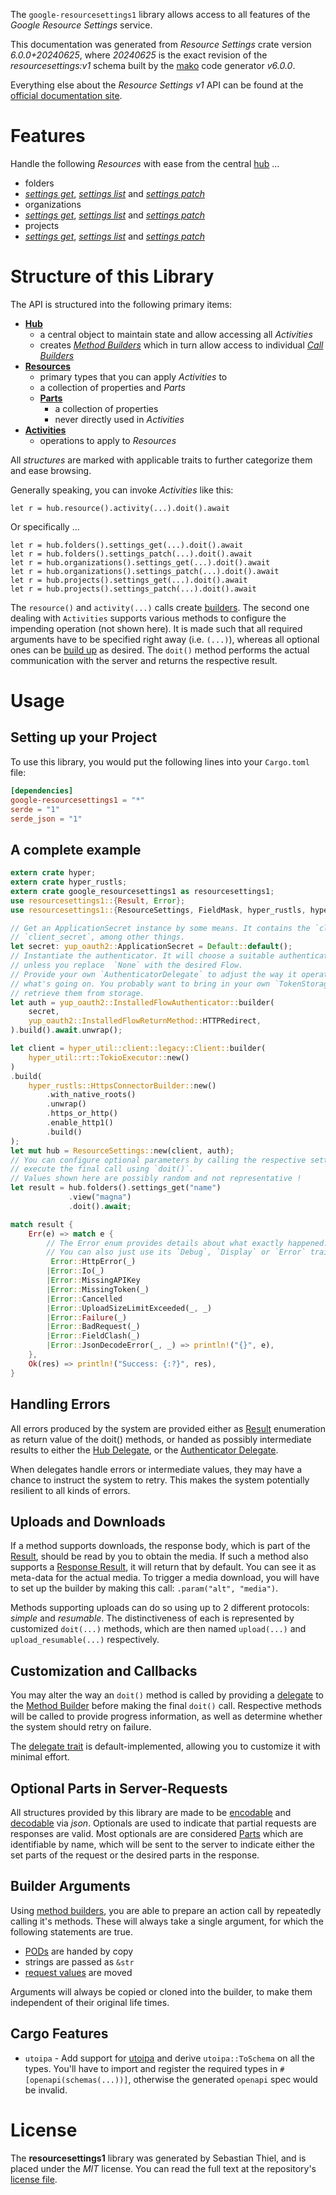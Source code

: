 <!---
DO NOT EDIT !
This file was generated automatically from 'src/generator/templates/api/README.md.mako'
DO NOT EDIT !
-->
The `google-resourcesettings1` library allows access to all features of the *Google Resource Settings* service.

This documentation was generated from *Resource Settings* crate version *6.0.0+20240625*, where *20240625* is the exact revision of the *resourcesettings:v1* schema built by the [mako](http://www.makotemplates.org/) code generator *v6.0.0*.

Everything else about the *Resource Settings* *v1* API can be found at the
[official documentation site](https://cloud.google.com/resource-manager/docs/resource-settings/overview).
# Features

Handle the following *Resources* with ease from the central [hub](https://docs.rs/google-resourcesettings1/6.0.0+20240625/google_resourcesettings1/ResourceSettings) ...

* folders
 * [*settings get*](https://docs.rs/google-resourcesettings1/6.0.0+20240625/google_resourcesettings1/api::FolderSettingGetCall), [*settings list*](https://docs.rs/google-resourcesettings1/6.0.0+20240625/google_resourcesettings1/api::FolderSettingListCall) and [*settings patch*](https://docs.rs/google-resourcesettings1/6.0.0+20240625/google_resourcesettings1/api::FolderSettingPatchCall)
* organizations
 * [*settings get*](https://docs.rs/google-resourcesettings1/6.0.0+20240625/google_resourcesettings1/api::OrganizationSettingGetCall), [*settings list*](https://docs.rs/google-resourcesettings1/6.0.0+20240625/google_resourcesettings1/api::OrganizationSettingListCall) and [*settings patch*](https://docs.rs/google-resourcesettings1/6.0.0+20240625/google_resourcesettings1/api::OrganizationSettingPatchCall)
* projects
 * [*settings get*](https://docs.rs/google-resourcesettings1/6.0.0+20240625/google_resourcesettings1/api::ProjectSettingGetCall), [*settings list*](https://docs.rs/google-resourcesettings1/6.0.0+20240625/google_resourcesettings1/api::ProjectSettingListCall) and [*settings patch*](https://docs.rs/google-resourcesettings1/6.0.0+20240625/google_resourcesettings1/api::ProjectSettingPatchCall)




# Structure of this Library

The API is structured into the following primary items:

* **[Hub](https://docs.rs/google-resourcesettings1/6.0.0+20240625/google_resourcesettings1/ResourceSettings)**
    * a central object to maintain state and allow accessing all *Activities*
    * creates [*Method Builders*](https://docs.rs/google-resourcesettings1/6.0.0+20240625/google_resourcesettings1/common::MethodsBuilder) which in turn
      allow access to individual [*Call Builders*](https://docs.rs/google-resourcesettings1/6.0.0+20240625/google_resourcesettings1/common::CallBuilder)
* **[Resources](https://docs.rs/google-resourcesettings1/6.0.0+20240625/google_resourcesettings1/common::Resource)**
    * primary types that you can apply *Activities* to
    * a collection of properties and *Parts*
    * **[Parts](https://docs.rs/google-resourcesettings1/6.0.0+20240625/google_resourcesettings1/common::Part)**
        * a collection of properties
        * never directly used in *Activities*
* **[Activities](https://docs.rs/google-resourcesettings1/6.0.0+20240625/google_resourcesettings1/common::CallBuilder)**
    * operations to apply to *Resources*

All *structures* are marked with applicable traits to further categorize them and ease browsing.

Generally speaking, you can invoke *Activities* like this:

```Rust,ignore
let r = hub.resource().activity(...).doit().await
```

Or specifically ...

```ignore
let r = hub.folders().settings_get(...).doit().await
let r = hub.folders().settings_patch(...).doit().await
let r = hub.organizations().settings_get(...).doit().await
let r = hub.organizations().settings_patch(...).doit().await
let r = hub.projects().settings_get(...).doit().await
let r = hub.projects().settings_patch(...).doit().await
```

The `resource()` and `activity(...)` calls create [builders][builder-pattern]. The second one dealing with `Activities`
supports various methods to configure the impending operation (not shown here). It is made such that all required arguments have to be
specified right away (i.e. `(...)`), whereas all optional ones can be [build up][builder-pattern] as desired.
The `doit()` method performs the actual communication with the server and returns the respective result.

# Usage

## Setting up your Project

To use this library, you would put the following lines into your `Cargo.toml` file:

```toml
[dependencies]
google-resourcesettings1 = "*"
serde = "1"
serde_json = "1"
```

## A complete example

```Rust
extern crate hyper;
extern crate hyper_rustls;
extern crate google_resourcesettings1 as resourcesettings1;
use resourcesettings1::{Result, Error};
use resourcesettings1::{ResourceSettings, FieldMask, hyper_rustls, hyper_util, yup_oauth2};

// Get an ApplicationSecret instance by some means. It contains the `client_id` and
// `client_secret`, among other things.
let secret: yup_oauth2::ApplicationSecret = Default::default();
// Instantiate the authenticator. It will choose a suitable authentication flow for you,
// unless you replace  `None` with the desired Flow.
// Provide your own `AuthenticatorDelegate` to adjust the way it operates and get feedback about
// what's going on. You probably want to bring in your own `TokenStorage` to persist tokens and
// retrieve them from storage.
let auth = yup_oauth2::InstalledFlowAuthenticator::builder(
    secret,
    yup_oauth2::InstalledFlowReturnMethod::HTTPRedirect,
).build().await.unwrap();

let client = hyper_util::client::legacy::Client::builder(
    hyper_util::rt::TokioExecutor::new()
)
.build(
    hyper_rustls::HttpsConnectorBuilder::new()
        .with_native_roots()
        .unwrap()
        .https_or_http()
        .enable_http1()
        .build()
);
let mut hub = ResourceSettings::new(client, auth);
// You can configure optional parameters by calling the respective setters at will, and
// execute the final call using `doit()`.
// Values shown here are possibly random and not representative !
let result = hub.folders().settings_get("name")
             .view("magna")
             .doit().await;

match result {
    Err(e) => match e {
        // The Error enum provides details about what exactly happened.
        // You can also just use its `Debug`, `Display` or `Error` traits
         Error::HttpError(_)
        |Error::Io(_)
        |Error::MissingAPIKey
        |Error::MissingToken(_)
        |Error::Cancelled
        |Error::UploadSizeLimitExceeded(_, _)
        |Error::Failure(_)
        |Error::BadRequest(_)
        |Error::FieldClash(_)
        |Error::JsonDecodeError(_, _) => println!("{}", e),
    },
    Ok(res) => println!("Success: {:?}", res),
}

```
## Handling Errors

All errors produced by the system are provided either as [Result](https://docs.rs/google-resourcesettings1/6.0.0+20240625/google_resourcesettings1/common::Result) enumeration as return value of
the doit() methods, or handed as possibly intermediate results to either the
[Hub Delegate](https://docs.rs/google-resourcesettings1/6.0.0+20240625/google_resourcesettings1/common::Delegate), or the [Authenticator Delegate](https://docs.rs/yup-oauth2/*/yup_oauth2/trait.AuthenticatorDelegate.html).

When delegates handle errors or intermediate values, they may have a chance to instruct the system to retry. This
makes the system potentially resilient to all kinds of errors.

## Uploads and Downloads
If a method supports downloads, the response body, which is part of the [Result](https://docs.rs/google-resourcesettings1/6.0.0+20240625/google_resourcesettings1/common::Result), should be
read by you to obtain the media.
If such a method also supports a [Response Result](https://docs.rs/google-resourcesettings1/6.0.0+20240625/google_resourcesettings1/common::ResponseResult), it will return that by default.
You can see it as meta-data for the actual media. To trigger a media download, you will have to set up the builder by making
this call: `.param("alt", "media")`.

Methods supporting uploads can do so using up to 2 different protocols:
*simple* and *resumable*. The distinctiveness of each is represented by customized
`doit(...)` methods, which are then named `upload(...)` and `upload_resumable(...)` respectively.

## Customization and Callbacks

You may alter the way an `doit()` method is called by providing a [delegate](https://docs.rs/google-resourcesettings1/6.0.0+20240625/google_resourcesettings1/common::Delegate) to the
[Method Builder](https://docs.rs/google-resourcesettings1/6.0.0+20240625/google_resourcesettings1/common::CallBuilder) before making the final `doit()` call.
Respective methods will be called to provide progress information, as well as determine whether the system should
retry on failure.

The [delegate trait](https://docs.rs/google-resourcesettings1/6.0.0+20240625/google_resourcesettings1/common::Delegate) is default-implemented, allowing you to customize it with minimal effort.

## Optional Parts in Server-Requests

All structures provided by this library are made to be [encodable](https://docs.rs/google-resourcesettings1/6.0.0+20240625/google_resourcesettings1/common::RequestValue) and
[decodable](https://docs.rs/google-resourcesettings1/6.0.0+20240625/google_resourcesettings1/common::ResponseResult) via *json*. Optionals are used to indicate that partial requests are responses
are valid.
Most optionals are are considered [Parts](https://docs.rs/google-resourcesettings1/6.0.0+20240625/google_resourcesettings1/common::Part) which are identifiable by name, which will be sent to
the server to indicate either the set parts of the request or the desired parts in the response.

## Builder Arguments

Using [method builders](https://docs.rs/google-resourcesettings1/6.0.0+20240625/google_resourcesettings1/common::CallBuilder), you are able to prepare an action call by repeatedly calling it's methods.
These will always take a single argument, for which the following statements are true.

* [PODs][wiki-pod] are handed by copy
* strings are passed as `&str`
* [request values](https://docs.rs/google-resourcesettings1/6.0.0+20240625/google_resourcesettings1/common::RequestValue) are moved

Arguments will always be copied or cloned into the builder, to make them independent of their original life times.

[wiki-pod]: http://en.wikipedia.org/wiki/Plain_old_data_structure
[builder-pattern]: http://en.wikipedia.org/wiki/Builder_pattern
[google-go-api]: https://github.com/google/google-api-go-client

## Cargo Features

* `utoipa` - Add support for [utoipa](https://crates.io/crates/utoipa) and derive `utoipa::ToSchema` on all
the types. You'll have to import and register the required types in `#[openapi(schemas(...))]`, otherwise the
generated `openapi` spec would be invalid.


# License
The **resourcesettings1** library was generated by Sebastian Thiel, and is placed
under the *MIT* license.
You can read the full text at the repository's [license file][repo-license].

[repo-license]: https://github.com/Byron/google-apis-rsblob/main/LICENSE.md

